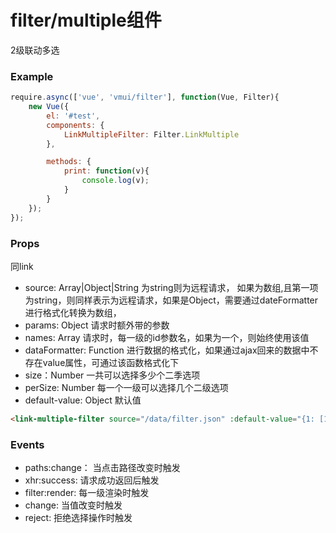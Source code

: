 filter/multiple组件
====================
2级联动多选

### Example

```js
require.async(['vue', 'vmui/filter'], function(Vue, Filter){
    new Vue({
        el: '#test',
        components: {
            LinkMultipleFilter: Filter.LinkMultiple
        },

        methods: {
            print: function(v){
                console.log(v);
            }
        }
    });
});
```

### Props
同link

* source: Array|Object|String 为string则为远程请求， 如果为数组,且第一项为string，则同样表示为远程请求，如果是Object，需要通过dateFormatter进行格式化转换为数组，
* params: Object 请求时额外带的参数
* names: Array 请求时，每一级的id参数名，如果为一个，则始终使用该值
* dataFormatter: Function 进行数据的格式化，如果通过ajax回来的数据中不存在value属性，可通过该函数格式化下
* size：Number 一共可以选择多少个二季选项
* perSize: Number 每一个一级可以选择几个二级选项
* default-value: Object 默认值

```html
<link-multiple-filter source="/data/filter.json" :default-value="{1: [1]}"></link-multiple-filter>
```

### Events

* paths:change： 当点击路径改变时触发
* xhr:success: 请求成功返回后触发
* filter:render: 每一级渲染时触发
* change: 当值改变时触发
* reject: 拒绝选择操作时触发
